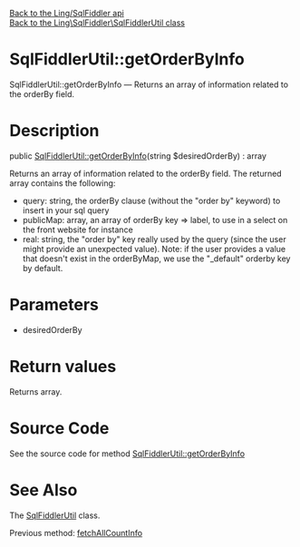 [Back to the Ling/SqlFiddler api](https://github.com/lingtalfi/SqlFiddler/blob/master/doc/api/Ling/SqlFiddler.md)<br>
[Back to the Ling\SqlFiddler\SqlFiddlerUtil class](https://github.com/lingtalfi/SqlFiddler/blob/master/doc/api/Ling/SqlFiddler/SqlFiddlerUtil.md)


SqlFiddlerUtil::getOrderByInfo
================



SqlFiddlerUtil::getOrderByInfo — Returns an array of information related to the orderBy field.




Description
================


public [SqlFiddlerUtil::getOrderByInfo](https://github.com/lingtalfi/SqlFiddler/blob/master/doc/api/Ling/SqlFiddler/SqlFiddlerUtil/getOrderByInfo.md)(string $desiredOrderBy) : array




Returns an array of information related to the orderBy field.
The returned array contains the following:
- query: string, the orderBy clause (without the "order by" keyword) to insert in your sql query
- publicMap: array, an array of orderBy key => label, to use in a select on the front website for instance
- real: string, the "order by" key really used by the query (since the user might provide an unexpected value).
     Note: if the user provides a value that doesn't exist in the orderByMap, we use the "_default" orderby key
     by default.




Parameters
================


- desiredOrderBy

    


Return values
================

Returns array.








Source Code
===========
See the source code for method [SqlFiddlerUtil::getOrderByInfo](https://github.com/lingtalfi/SqlFiddler/blob/master/SqlFiddlerUtil.php#L431-L449)


See Also
================

The [SqlFiddlerUtil](https://github.com/lingtalfi/SqlFiddler/blob/master/doc/api/Ling/SqlFiddler/SqlFiddlerUtil.md) class.

Previous method: [fetchAllCountInfo](https://github.com/lingtalfi/SqlFiddler/blob/master/doc/api/Ling/SqlFiddler/SqlFiddlerUtil/fetchAllCountInfo.md)<br>

